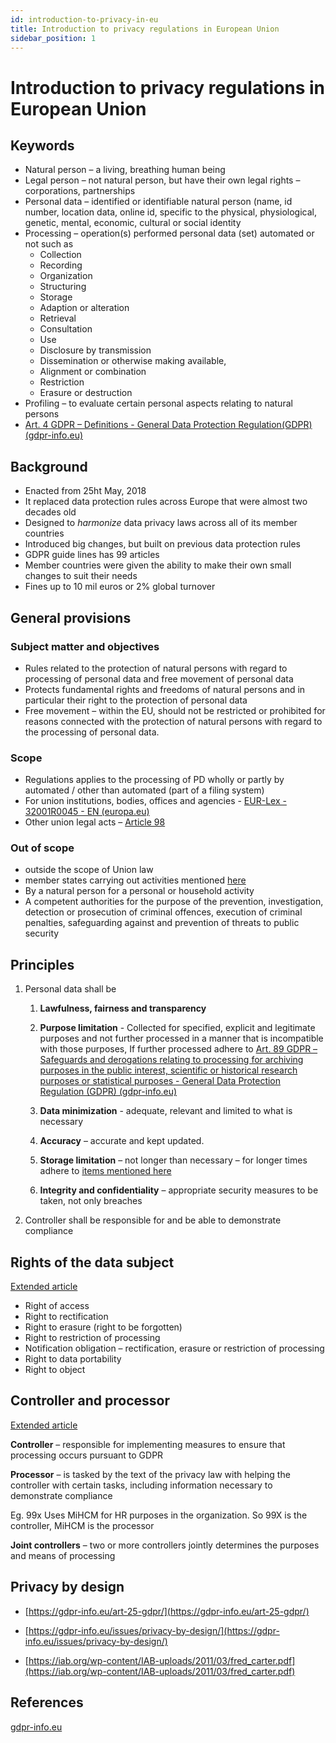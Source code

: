 ```yaml
---
id: introduction-to-privacy-in-eu
title: Introduction to privacy regulations in European Union
sidebar_position: 1
---
```


# Introduction to privacy regulations in European Union

## Keywords

  - Natural person – a living, breathing human being
  - Legal person – not natural person, but have their own legal rights –
    corporations, partnerships
  - Personal data – identified or identifiable natural person (name, id
    number, location data, online id, specific to the physical,
    physiological, genetic, mental, economic, cultural or social
    identity
  - Processing – operation(s) performed personal data (set) automated or
    not such as
      - Collection
      - Recording
      - Organization
      - Structuring
      - Storage
      - Adaption or alteration
      - Retrieval
      - Consultation
      - Use
      - Disclosure by transmission
      - Dissemination or otherwise making available,
      - Alignment or combination
      - Restriction
      - Erasure or destruction
  - Profiling – to evaluate certain personal aspects relating to natural persons
  - [Art. 4 GDPR – Definitions - General Data Protection Regulation(GDPR) (gdpr-info.eu)](https://gdpr-info.eu/art-4-gdpr/)

## Background

  - Enacted from 25ht May, 2018
  - It replaced data protection rules across Europe that were almost two
    decades old
  - Designed to *harmonize* data privacy laws across all of its member
    countries
  - Introduced big changes, but built on previous data protection rules
  - GDPR guide lines has 99 articles
  - Member countries were given the ability to make their own small
    changes to suit their needs
  - Fines up to 10 mil euros or 2% global turnover

## General provisions

### Subject matter and objectives

  - Rules related to the protection of natural persons with regard to
    processing of personal data and free movement of personal data
  - Protects fundamental rights and freedoms of natural persons and in
    particular their right to the protection of personal data
  - Free movement – within the EU, should not be restricted or
    prohibited for reasons connected with the protection of natural
    persons with regard to the processing of personal data.

### Scope

  - Regulations applies to the processing of PD wholly or partly by
    automated / other than automated (part of a filing system)
  - For union institutions, bodies, offices and agencies - [EUR-Lex - 32001R0045 - EN (europa.eu)](https://eur-lex.europa.eu/legal-content/EN/TXT/HTML/?uri=CELEX:32001R0045)
  - Other union legal acts – [Article 98](https://gdpr-info.eu/art-98-gdpr/)

### Out of scope

  - outside the scope of Union law
  - member states carrying out activities mentioned [here](http://eur-lex.europa.eu/legal-content/EN/TXT/HTML/?uri=CELEX:12012M/TXT)
  - By a natural person for a personal or household activity
  - A competent authorities for the purpose of the prevention,
    investigation, detection or prosecution of criminal offences,
    execution of criminal penalties, safeguarding against and prevention
    of threats to public security

## Principles

1.  Personal data shall be
    
    1.  **Lawfulness, fairness and transparency**
    
    2.  **Purpose limitation** - Collected for specified, explicit and
        legitimate purposes and not further processed in a manner that
        is incompatible with those purposes, If further processed adhere
        to [Art. 89 GDPR – Safeguards and derogations relating to processing for archiving purposes in the public interest, scientific or historical research purposes or statistical purposes - General Data Protection Regulation (GDPR) (gdpr-info.eu)](https://gdpr-info.eu/art-89-gdpr/)
    
    3.  **Data minimization** - adequate, relevant and limited to what
        is necessary
    
    4.  **Accuracy** – accurate and kept updated.
    
    5.  **Storage limitation** – not longer than necessary – for longer
        times adhere to [items mentioned here](https://gdpr-info.eu/art-89-gdpr/)
    
    6.  **Integrity and confidentiality** – appropriate security
        measures to be taken, not only breaches

2.  Controller shall be responsible for and be able to demonstrate
    compliance

## Rights of the data subject

[Extended article](https://gdpr-info.eu/chapter-3/)

  - Right of access
  - Right to rectification
  - Right to erasure (right to be forgotten)
  - Right to restriction of processing
  - Notification obligation – rectification, erasure or restriction of
    processing
  - Right to data portability
  - Right to object

## Controller and processor

[Extended article](https://gdpr-info.eu/chapter-4/)

**Controller** – responsible for implementing measures to ensure that
processing occurs pursuant to GDPR

**Processor** – is tasked by the text of the privacy law with helping
the controller with certain tasks, including information necessary to
demonstrate compliance

Eg. 99x Uses MiHCM for HR purposes in the organization. So 99X is the
controller, MiHCM is the processor

**Joint controllers** – two or more controllers jointly determines the
purposes and means of processing

## Privacy by design

  - [https://gdpr-info.eu/art-25-gdpr/](https://gdpr-info.eu/art-25-gdpr/)

  - [https://gdpr-info.eu/issues/privacy-by-design/](https://gdpr-info.eu/issues/privacy-by-design/)

  - [https://iab.org/wp-content/IAB-uploads/2011/03/fred_carter.pdf](https://iab.org/wp-content/IAB-uploads/2011/03/fred_carter.pdf)

## References

[gdpr-info.eu](https://gdpr-info.eu/)
